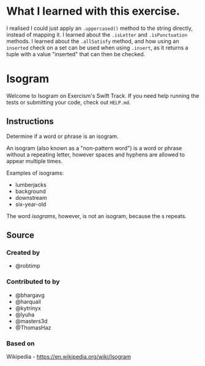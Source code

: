 # What I learned with this exercise.
I realised I could just apply an `.uppercased()` method to the string directly, instead of mapping it.
I learned about the `.isLetter` and `.isPunctuation` methods.
I learned about the `.allSatisfy` method, and how using an `inserted` check on a set can be used when using `.insert`, as it returns a tuple with a value "inserted" that can then be checked.

# Isogram

Welcome to Isogram on Exercism's Swift Track.
If you need help running the tests or submitting your code, check out `HELP.md`.

## Instructions

Determine if a word or phrase is an isogram.

An isogram (also known as a "non-pattern word") is a word or phrase without a repeating letter, however spaces and hyphens are allowed to appear multiple times.

Examples of isograms:

- lumberjacks
- background
- downstream
- six-year-old

The word _isograms_, however, is not an isogram, because the s repeats.

## Source

### Created by

- @robtimp

### Contributed to by

- @bhargavg
- @harquail
- @kytrinyx
- @lyuha
- @masters3d
- @ThomasHaz

### Based on

Wikipedia - https://en.wikipedia.org/wiki/Isogram
